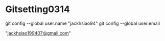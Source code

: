 # Gitsetting0314

git config --global user.name "jackhsiao94"
git config --global user.email

"jackhsiao199407@gmail.com"
